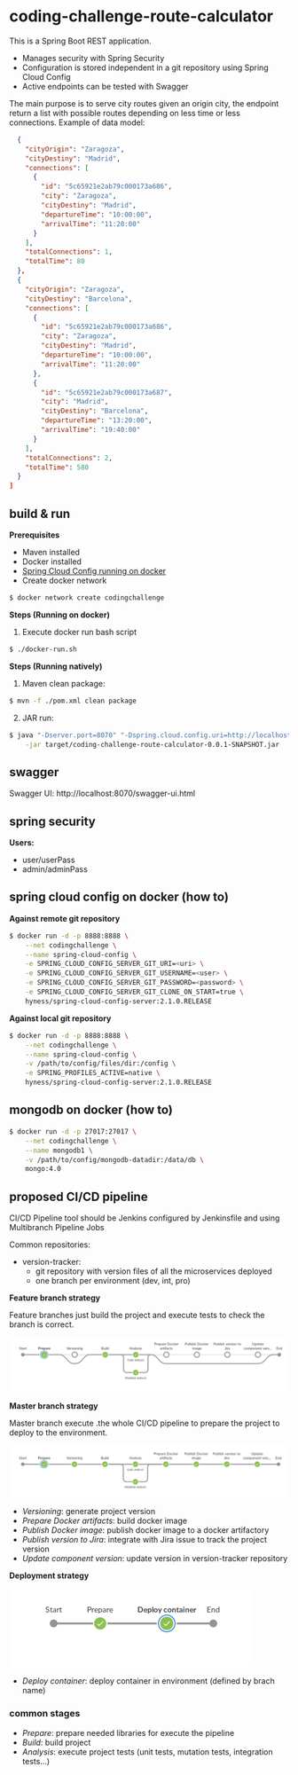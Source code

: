 # coding-challenge-route-calculator

This is a Spring Boot REST application.
- Manages security with Spring Security
- Configuration is stored independent in a git repository using Spring Cloud Config
- Active endpoints can be tested with Swagger

The main purpose is to serve city routes given an origin city, the endpoint return a list with possible routes depending on less time or less connections.
Example of data model:
```json
  {
    "cityOrigin": "Zaragoza",
    "cityDestiny": "Madrid",
    "connections": [
      {
        "id": "5c65921e2ab79c000173a686",
        "city": "Zaragoza",
        "cityDestiny": "Madrid",
        "departureTime": "10:00:00",
        "arrivalTime": "11:20:00"
      }
    ],
    "totalConnections": 1,
    "totalTime": 80
  },
  {
    "cityOrigin": "Zaragoza",
    "cityDestiny": "Barcelona",
    "connections": [
      {
        "id": "5c65921e2ab79c000173a686",
        "city": "Zaragoza",
        "cityDestiny": "Madrid",
        "departureTime": "10:00:00",
        "arrivalTime": "11:20:00"
      },
      {
        "id": "5c65921e2ab79c000173a687",
        "city": "Madrid",
        "cityDestiny": "Barcelona",
        "departureTime": "13:20:00",
        "arrivalTime": "19:40:00"
      }
    ],
    "totalConnections": 2,
    "totalTime": 580
  }
]
```

## build & run

**Prerequisites**
- Maven installed
- Docker installed
- [Spring Cloud Config running on docker](#spring-cloud-config-on-docker-how-to)
- Create docker network
```bash
$ docker network create codingchallenge
```

**Steps (Running on docker)**
1. Execute docker run bash script
```bash
$ ./docker-run.sh
```

**Steps (Running natively)**
1. Maven clean package:
```bash
$ mvn -f ./pom.xml clean package
```
2. JAR run:
```bash
$ java "-Dserver.port=8070" "-Dspring.cloud.config.uri=http://localhost:8888" "-Djava.security.egd=file:/dev/./urandom" \
    -jar target/coding-challenge-route-calculator-0.0.1-SNAPSHOT.jar
```

## swagger

Swagger UI: http://localhost:8070/swagger-ui.html

## spring security

**Users:**

- user/userPass
- admin/adminPass

## spring cloud config on docker (how to)

**Against remote git repository**
```bash
$ docker run -d -p 8888:8888 \
    --net codingchallenge \
    --name spring-cloud-config \
    -e SPRING_CLOUD_CONFIG_SERVER_GIT_URI=<uri> \
    -e SPRING_CLOUD_CONFIG_SERVER_GIT_USERNAME=<user> \
    -e SPRING_CLOUD_CONFIG_SERVER_GIT_PASSWORD=<password> \
    -e SPRING_CLOUD_CONFIG_SERVER_GIT_CLONE_ON_START=true \
    hyness/spring-cloud-config-server:2.1.0.RELEASE
```
**Against local git repository**
```bash
$ docker run -d -p 8888:8888 \
    --net codingchallenge \
    --name spring-cloud-config \
    -v /path/to/config/files/dir:/config \
    -e SPRING_PROFILES_ACTIVE=native \
    hyness/spring-cloud-config-server:2.1.0.RELEASE
```

## mongodb on docker (how to)

```bash
$ docker run -d -p 27017:27017 \
    --net codingchallenge \
    --name mongodb1 \
    -v /path/to/config/mongodb-datadir:/data/db \
    mongo:4.0
```

## proposed CI/CD pipeline

CI/CD Pipeline tool should be Jenkins configured by Jenkinsfile and using Multibranch Pipeline Jobs

Common repositories:
- version-tracker:
  - git repository with version files of all the microservices deployed
  - one branch per environment (dev, int, pro)

**Feature branch strategy**

Feature branches just build the project and execute tests to check the branch is correct.

![Feature branch strategy](doc/pipeline_feature_branch.png)

**Master branch strategy**

Master branch execute .the whole CI/CD pipeline to prepare the project to deploy to the environment.

![Feature branch strategy](doc/pipeline_master_branch.png)

- _Versioning_: generate project version
- _Prepare Docker artifacts_: build docker image
- _Publish Docker image_: publish docker image to a docker artifactory
- _Publish version to Jira_: integrate with Jira issue to track the project version
- _Update component version_: update version in version-tracker repository

**Deployment strategy**

![Feature branch strategy](doc/pipeline_deploy_environment.png)

- _Deploy container_: deploy container in environment (defined by brach name)

### common stages

- _Prepare_: prepare needed libraries for execute the pipeline
- _Build_: build project
- _Analysis_: execute project tests (unit tests, mutation tests, integration tests...)
